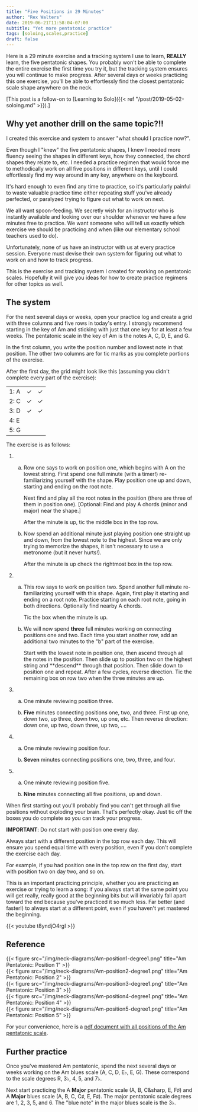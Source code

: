 ```yaml
---
title: "Five Positions in 29 Minutes"
author: "Rex Walters"
date: 2019-06-21T11:58:04-07:00
subtitle: "Yet more pentatonic practice"
tags: [soloing,scales,practice]
draft: false
---
```


Here is a 29 minute exercise and a tracking system I use to learn, **REALLY** learn, the five pentatonic shapes. You probably won't be able to complete the entire exercise the first time you try it, but the tracking system ensures you will continue to make progress. After several days or weeks practicing this one exercise, you'll be able to effortlessly find the closest pentatonic scale shape anywhere on the neck.

<!--more-->
[This post is a follow-on to [Learning to Solo]({{< ref "/post/2019-05-02-soloing.md" >}}).]

## Why yet another drill on the same topic?!!

I created this exercise and system to answer "what should I practice now?".

Even though I "knew" the five pentatonic shapes, I knew I needed more fluency seeing the shapes in different keys, how they connected, the chord shapes they relate to, etc. I needed a practice regimen that would force me to methodically work on all five positions in different keys, until I could effortlessly find my way around in any key, anywhere on the keyboard.

It's hard enough to even find any time to practice, so it's particularly painful to waste valuable practice time either repeating stuff you've already perfected, or paralyzed trying to figure out what to work on next.

We all want spoon-feeding. We secretly wish for an instructor who is instantly available and looking over our shoulder whenever we have a few minutes free to practice. We want someone who will tell us exactly which exercise we should be practicing and when (like our elementary school teachers used to do).

Unfortunately, none of us have an instructor with us at every practice session. Everyone must devise their own system for figuring out what to work on and how to track progress.

This is the exercise and tracking system I created for working on pentatonic scales. Hopefully it will give you ideas for how to create practice regimens for other topics as well.

## The system

For the next several days or weeks, open your practice log and create a grid with three columns and five rows in today's entry. I strongly recommend starting in the key of Am and sticking with just that one key for at least a few weeks. The pentatonic scale in the key of Am is the notes A, C, D, E, and G.

In the first column, you write the position number and lowest note in that position. The other two columns are for tic marks as you complete portions of the exercise.

After the first day, the grid might look like this (assuming you didn't complete every part of the exercise):

<p>
  <table>
    <tr>
      <td>1: A</td>
      <td>&#10003;</td>
      <td>&#10003;</td>
    </tr>
    <tr>
      <td>2: C</td>
      <td>&#10003;</td>
      <td>&#10003;</td>
    </tr>
    <tr>
      <td>3: D</td>
      <td>&#10003;</td>
      <td>&#10003;</td>
    </tr>
    <tr>
      <td>4: E</td>
      <td>&nbsp;</td>
      <td>&nbsp;</td>
    </tr>
    <tr>
      <td>5: G</td>
      <td>&nbsp;</td>
      <td>&nbsp;</td>
    </tr>
  </table>
</p>

The exercise is as follows:

<ol>
  <li>
    <ol type="a">
      <li>
        <p>Row one says to work on position one, which begins with A on the lowest string. First spend one full minute (with a timer!) re-familiarizing yourself with the shape. Play position one up and down, starting and ending on the root note.</p>
        <p>Next find and play all the root notes in the position (there are three of them in position one). [Optional: Find and play A chords (minor and major) near the shape.]</p>
        <p>After the minute is up, tic the middle box in the top row.</p>
      </li>
      <li>
        <p>Now spend an additional minute just playing position one straight up and down, from the lowest note to the highest. Since we are only trying to memorize the shapes, it isn't necessary to use a metronome (but it never hurts!).</p>
        <p>After the minute is up check the rightmost box in the top row.</p>
      </li>
    </ol>
  </li>
  <li>
    <ol type="a">
      <li>
        <p>This row says to work on position two. Spend another full minute re-familiarizing yourself with this shape. Again, first play it starting and ending on a root note. Practice starting on each root note, going in both directions. Optionally find nearby A chords.</p>
        <p>Tic the box when the minute is up.</p>
      </li>
      <li>
        <p>We will now spend <strong>three</strong> full minutes working on connecting positions one and two. Each time you start another row, add an additional two minutes to the "b" part of the exercise.</p>
        <p>Start with the lowest note in position one, then ascend through all the notes in the position. Then slide up to position two on the highest string and **descend** through that position. Then slide down to position one and repeat. After a few cycles, reverse direction. Tic the remaining box on row two when the three minutes are up.</p>
      </li>
    </ol>
  </li>
  <li>
    <ol type="a">
      <li>
        <p>One minute reviewing position three.</p>
      </li>
      <li>
        <p><strong>Five</strong> minutes connecting positions one, two, and three. First up one, down two, up three, down two, up one, etc. Then reverse direction: down one, up two, down three, up two, ....</p>
      </li>
    </ol>
  </li>
  <li>
    <ol type="a">
      <li>
        <p>One minute reviewing position four.</p>
      </li>
      <li>
        <p><strong>Seven</strong> minutes connecting positions one, two, three, and four.</p>
      </li>
    </ol>
  </li>
  <li>
    <ol type="a">
      <li>
        <p>One minute reviewing position five.</p>
      </li>
      <li>
        <p><strong>Nine</strong> minutes connecting all five positions, up and down.</p>
      </li>
    </ol>
  </li>
</ol>

When first starting out you'll probably find you can't get through all five positions without exploding your brain. That's perfectly okay. Just tic off the boxes you do complete so you can track your progress.

**IMPORTANT**: Do not start with position one every day.

Always start with a different position in the top row each day. This will ensure you spend equal time with every position, even if you don't complete the exercise each day.

For example, if you had position one in the top row on the first day, start with position two on day two, and so on.

This is an important practicing principle, whether you are practicing an exercise or trying to learn a song: if you always start at the same point you will get really, really good at the beginning bits but will invariably fall apart toward the end because you've practiced it so much less. Far better (and faster!) to always start at a different point, even if you haven't yet mastered the beginning.

{{< youtube t8yndjO4rgI  >}}

## Reference

<div class="text-center">
{{< figure src="/img/neck-diagrams/Am-position1-degree1.png" title="Am Pentatonic: Position 1" >}}
</div>

<div class="text-center">
{{< figure src="/img/neck-diagrams/Am-position2-degree1.png" title="Am Pentatonic: Position 2" >}}
</div>

<div class="text-center">
{{< figure src="/img/neck-diagrams/Am-position3-degree1.png" title="Am Pentatonic: Position 3" >}}
</div>

<div class="text-center">
{{< figure src="/img/neck-diagrams/Am-position4-degree1.png" title="Am Pentatonic: Position 4" >}}
</div>

<div class="text-center">
{{< figure src="/img/neck-diagrams/Am-position5-degree1.png" title="Am Pentatonic: Position 5" >}}
</div>

For your convenience, here is a [pdf document with all positions of the Am pentatonic scale](/img/Am-Pentatonic1.pdf).

## Further practice

Once you've mastered Am pentatonic, spend the next several days or weeks working on the Am blues scale (A, C, D, E&flat;, E, G). These correspond to the scale degrees R, 3&flat;, 4, 5, and 7&flat;.

Next start practicing the A **Major** pentatonic scale (A, B, C&sharp, E, F&sharp;) and A **Major** blues scale (A, B, C, C&sharp;, E, F&sharp;). The major pentatonic scale degrees are 1, 2, 3, 5, and 6. The "blue note" in the major blues scale is the 3&flat;.
